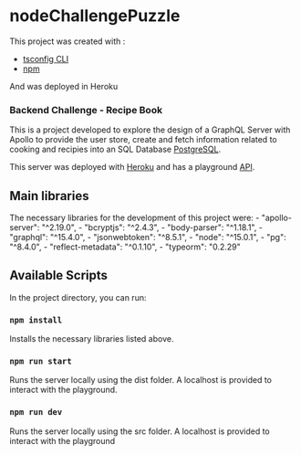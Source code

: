 # nodeChallengePuzzle

This project was created with :
 -  [tsconfig CLI](https://www.typescriptlang.org/)
 -  [npm](https://www.npmjs.com/)

And was deployed in Heroku

### Backend Challenge - Recipe Book

This is a project developed to explore the design of a GraphQL Server with Apollo to provide the user store, create and fetch information related to cooking and recipies into an SQL Database [PostgreSQL](https://www.postgresql.org/). 

This server was deployed with [Heroku](https://dashboard.heroku.com/) and has a playground [API](https://backend-challenge-puzzle.herokuapp.com/).

## Main libraries

The necessary libraries for the development of this project were:
    - "apollo-server": "^2.19.0",
    - "bcryptjs": "^2.4.3",
    - "body-parser": "^1.18.1",
    - "graphql": "^15.4.0",
    - "jsonwebtoken": "^8.5.1",
    - "node": "^15.0.1",
    - "pg": "^8.4.0",
    - "reflect-metadata": "^0.1.10",
    - "typeorm": "0.2.29"

## Available Scripts

In the project directory, you can run:

### `npm install`

Installs the necessary libraries listed above.

### `npm run start`

Runs the server locally using the dist folder. A localhost is provided to interact with the playground.

### `npm run dev`

Runs the server locally using the src folder. A localhost is provided to interact with the playground
